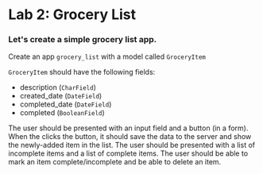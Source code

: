 # Lab 2: Grocery List

### Let's create a simple grocery list app. 


Create an app `grocery_list` with a model called `GroceryItem`

`GroceryItem` should have the following fields:
- description (`CharField`)
- created_date (`DateField`)
- completed_date (`DateField`)
- completed (`BooleanField`)


The user should be presented with an input field and a button (in a form). When the clicks the button, it should save the data to the server and show the newly-added item in the list. The user should be presented with a list of incomplete items and a list of complete items. The user should be able to mark an item complete/incomplete and be able to delete an item.
